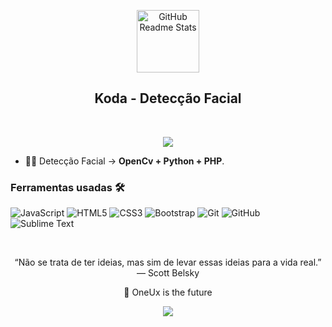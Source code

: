 <p align="center">
 <img width="100px" src="https://opencv.org/wp-content/uploads/2020/07/OpenCV_logo_no_text_.png" align="center" alt="GitHub Readme Stats" />
 <h2 align="center">Koda - Detecção Facial</h2>
</p>
<br>
<p align="center">
 
  <a href="https://raze.host/">
      <img src="https://img.shields.io/badge/OpenCV%20-Site%E2%86%92-gray.svg?colorA=FF0000&colorB=FF0000&style=for-the-badge"/>
    </a>
   

</p>

<p align="center">





</p>



- 👨‍💻 Detecção Facial  ->  **OpenCv + Python + PHP**.







 ### Ferramentas usadas 🛠


![JavaScript](https://img.shields.io/badge/-JavaScript-%23F7DF1C?style=flat-square&logo=javascript&logoColor=000000&labelColor=%23F7DF1C&color=%23FFCE5A)
![HTML5](https://img.shields.io/badge/-HTML5-%23E44D27?style=flat-square&logo=html5&logoColor=ffffff)
![CSS3](https://img.shields.io/badge/-CSS3-%231572B6?style=flat-square&logo=css3)
![Bootstrap](https://img.shields.io/badge/-Bootstrap-563D7C?style=flat-square&logo=Bootstrap)
![Git](https://img.shields.io/badge/-Git-%23F05032?style=flat-square&logo=git&logoColor=%23ffffff)
![GitHub](https://img.shields.io/badge/-GitHub-181717?style=flat-square&logo=github)
![Sublime Text](http://img.shields.io/badge/-Sublime%20Text-FF9900?style=flat-square&logo=sublime-text&logoColor=ffffff)


<br/>


<p align="center">
“Não se trata de ter ideias, mas sim de levar essas ideias para a vida real.” — Scott Belsky
</p>

<p align="center">
 🚀 OneUx is the future
</p>

<p align="center">
 
  <a href="https://discord.gg/g3PZvy6wv5">
      <img src="https://img.shields.io/badge/OneUx%20-Discord%E2%86%92-gray.svg?colorA=655BE1&colorB=4F44D6&style=for-the-badge"/>
    </a>
   
</p>
